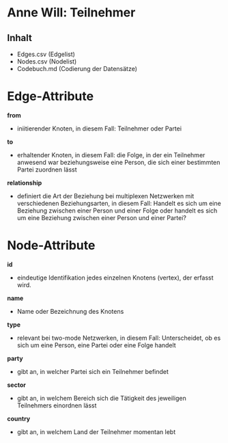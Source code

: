 # Anne Will: Teilnehmer

## Inhalt
- Edges.csv (Edgelist)
- Nodes.csv (Nodelist)
- Codebuch.md (Codierung der Datensätze)

# Edge-Attribute

**from**
- iniitierender Knoten, in diesem Fall: Teilnehmer oder Partei

**to**
- erhaltender Knoten, in diesem Fall: die Folge, in der ein Teilnehmer anwesend war beziehungsweise eine Person, die sich einer bestimmten Partei zuordnen lässt

**relationship**
- definiert die Art der Beziehung bei multiplexen Netzwerken mit verschiedenen Beziehungsarten, in diesem Fall: Handelt es sich um eine Beziehung zwischen einer Person und einer Folge oder handelt es sich um eine Beziehung zwischen einer Person und einer Partei?

# Node-Attribute

**id**
- eindeutige Identifikation jedes einzelnen Knotens (vertex), der erfasst wird.

**name**
- Name oder Bezeichnung des Knotens

**type**
- relevant bei two-mode Netzwerken, in diesem Fall: Unterscheidet, ob es sich um eine Person, eine Partei oder eine Folge handelt

**party**
- gibt an, in welcher Partei sich ein Teilnehmer befindet

**sector**
- gibt an, in welchem Bereich sich die Tätigkeit des jeweiligen Teilnehmers einordnen lässt
  
**country**
- gibt an, in welchem Land der Teilnehmer momentan lebt 
